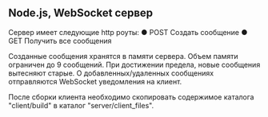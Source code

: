 ## Node.js, WebSocket сервер

Сервер имеет следующие http роуты:
● POST Создать сообщение
● GET Получить все сообщения

Созданные сообщения хранятся в памяти сервера.
Объем памяти ограничен до 9 сообщений.
При достижении предела, новые сообщения вытесняют старые.
О добавленных/удаленных сообщениях отправляются WebSocket уведомления на клиент.


После сборки клиента необходимо скопировать содержимое каталога "client/build" в каталог "server/client_files".